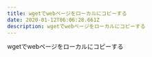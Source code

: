 ```yaml
---
title: wgetでwebページをローカルにコピーする
date: 2020-01-12T06:06:28.661Z
description: wgetでwebページをローカルにコピーする
---
```

wgetでwebページをローカルにコピーする
